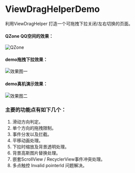# ViewDragHelperDemo
利用ViewDragHelper 打造一个可拖拽下拉关闭/左右切换的页面。

#### QZone QQ空间的效果：

![QZone](https://github.com/xiaosong520/ViewDragHelperDemo/blob/master/Gif/QZone.gif)

#### demo拖拽下拉效果：

![效果图一](https://github.com/xiaosong520/ViewDragHelperDemo/blob/master/Gif/dragview_horizontal.gif)

#### demo真机演示效果：

![效果图二](https://github.com/xiaosong520/ViewDragHelperDemo/blob/master/Gif/dragview_vertical.gif)

### 主要的功能点有如下几个：
1. 滑动方向判定。
2. 单个方向的拖拽限制。
3. 事件分发以及拦截。
4. 平移动画处理。
5. 下拉时缩放及背景透明处理。
6. 背景高斯图片替换处理。
7. 嵌套ScrollView / RecyclerView事件冲突处理。
8. 多点触控 Invalid pointerId 问题解决。
